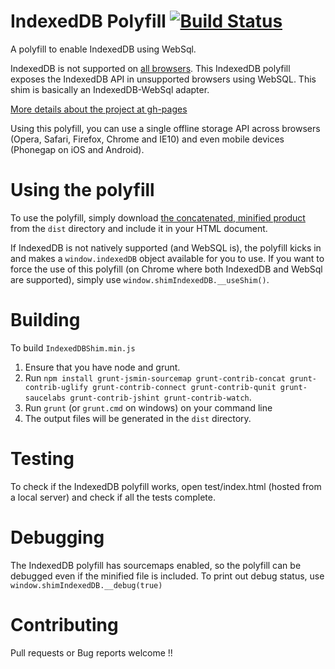 IndexedDB Polyfill [![Build Status](https://secure.travis-ci.org/axemclion/IndexedDBShim.png)](https://travis-ci.org/axemclion/IndexedDBShim)
================================

A polyfill to enable IndexedDB using WebSql.

IndexedDB is not supported on <a href = "http://caniuse.com/#search=IndexedDB" target="_blank">all browsers</a>.
This IndexedDB polyfill exposes the IndexedDB API in unsupported browsers using WebSQL. This shim is basically an IndexedDB-WebSql adapter.

<a href = "http://nparashuram.com/IndexedDBShim">More details about the project at gh-pages</a>

Using this polyfill, you can use a single offline storage API across browsers (Opera, Safari, Firefox, Chrome and IE10) and even mobile devices (Phonegap on iOS and Android).

Using the polyfill
==================
To use the polyfill, simply download [the concatenated, minified product](https://raw.github.com/axemclion/IndexedDBShim/master/dist/IndexedDBShim.min.js) from the `dist` directory and include it in your HTML document.

If IndexedDB is not natively supported (and WebSQL is), the polyfill kicks in and makes a `window.indexedDB` object available for you to use.
If you want to force the use of this polyfill (on Chrome where both IndexedDB and WebSql are supported), simply use `window.shimIndexedDB.__useShim()`.

Building
========
To build `IndexedDBShim.min.js`

1. Ensure that you have node and grunt.
2. Run `npm install grunt-jsmin-sourcemap grunt-contrib-concat grunt-contrib-uglify grunt-contrib-connect grunt-contrib-qunit grunt-saucelabs grunt-contrib-jshint grunt-contrib-watch`.
3. Run `grunt` (or `grunt.cmd` on windows) on your command line
4. The output files will be generated in the `dist` directory.

Testing
=======
To check if the IndexedDB polyfill works, open test/index.html (hosted from a local server) and check if all the tests complete.

Debugging
=========
The IndexedDB polyfill has sourcemaps enabled, so the polyfill can be debugged even if the minified file is included. 
To print out debug status, use `window.shimIndexedDB.__debug(true)`

Contributing
============
Pull requests or Bug reports welcome !!
